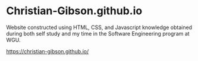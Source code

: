 # Christian-Gibson.github.io

Website constructed using HTML, CSS, and Javascript knowledge obtained during both self study and my time in the Software Engineering program at WGU.


https://christian-gibson.github.io/
